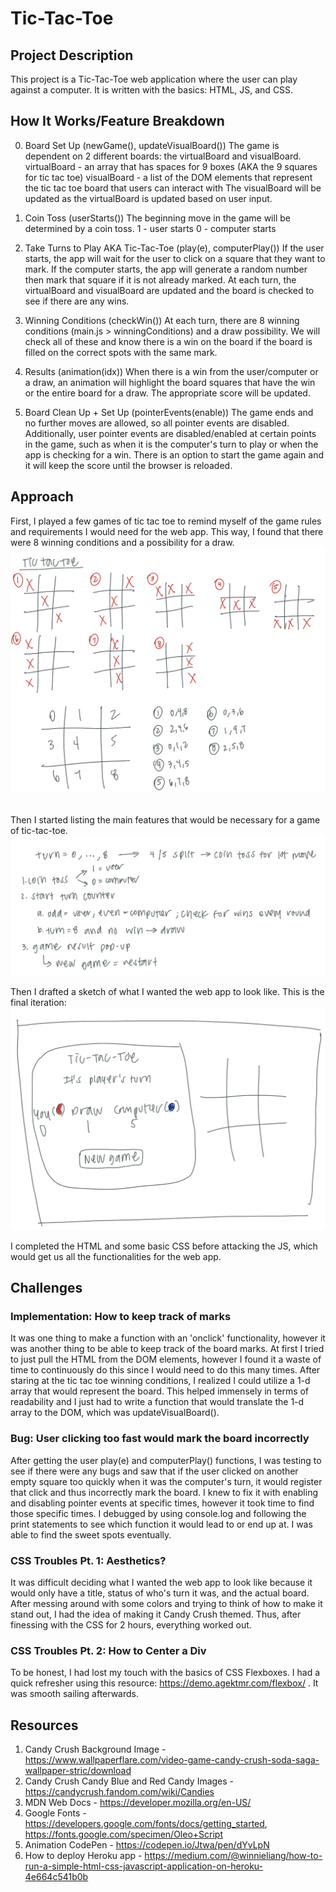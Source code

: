 # Tic-Tac-Toe 

## Project Description

This project is a Tic-Tac-Toe web application where the user can play against a computer. It is written with the basics: HTML, JS, and CSS. 

## How It Works/Feature Breakdown

0. Board Set Up (newGame(), updateVisualBoard())
    The game is dependent on 2 different boards: the virtualBoard and visualBoard.
    virtualBoard - an array that has spaces for 9 boxes (AKA the 9 squares for tic tac toe)
    visualBoard - a list of the DOM elements that represent the tic tac toe board that users can interact with
    The visualBoard will be updated as the virtualBoard is updated based on user input.

1. Coin Toss (userStarts())
    The beginning move in the game will be determined by a coin toss.
    1 - user starts
    0 - computer starts

2. Take Turns to Play AKA Tic-Tac-Toe (play(e), computerPlay())
    If the user starts, the app will wait for the user to click on a square that they want to mark. If the computer starts, the app will generate a random number then mark that square if it is not already marked. At each turn, the virtualBoard and visualBoard are updated and the board is checked to see if there are any wins.

3. Winning Conditions (checkWin())
    At each turn, there are 8 winning conditions (main.js > winningConditions) and a draw possibility. We will check all of these and know there is a win on the board if the board is filled on the correct spots with the same mark.

4. Results (animation(idx))
    When there is a win from the user/computer or a draw, an animation will highlight the board squares that have the win or the entire board for a draw. The appropriate score will be updated.

5. Board Clean Up + Set Up (pointerEvents(enable))
    The game ends and no further moves are allowed, so all pointer events are disabled. Additionally, user pointer events are disabled/enabled at certain points in the game, such as when it is the computer's turn to play or when the app is checking for a win.
    There is an option to start the game again and it will keep the score until the browser is reloaded.

## Approach

First, I played a few games of tic tac toe to remind myself of the game rules and requirements I would need for the web app. This way, I found that there were 8 winning conditions and a possibility for a draw.
![Win Conditions Brainstorm](src/winConditionsBrainstorm.jpeg)  
<br>

Then I started listing the main features that would be necessary for a game of tic-tac-toe.
![Features Brainstorm](src/featuresBrainstorm.jpeg)
<br>

Then I drafted a sketch of what I wanted the web app to look like. This is the final iteration:
![UI Sketch](src/UISketch.jpeg)
<br>

I completed the HTML and some basic CSS before attacking the JS, which would get us all the functionalities for the web app. 

## Challenges

### Implementation: How to keep track of marks
It was one thing to make a function with an 'onclick' functionality, however it was another thing to be able to keep track of the board marks. At first I tried to just pull the HTML from the DOM elements, however I found it a waste of time to continuously do this since I would need to do this many times. After staring at the tic tac toe winning conditions, I realized I could utilize a 1-d array that would represent the board. This helped immensely in terms of readability and I just had to write a function that would translate the 1-d array to the DOM, which was updateVisualBoard().

### Bug: User clicking too fast would mark the board incorrectly
After getting the user play(e) and computerPlay() functions, I was testing to see if there were any bugs and saw that if the user clicked on another empty square too quickly when it was the computer's turn, it would register that click and thus incorrectly mark the board. I knew to fix it with enabling and disabling pointer events at specific times, however it took time to find those specific times. I debugged by using console.log and following the print statements to see which function it would lead to or end up at. I was able to find the sweet spots eventually.

### CSS Troubles Pt. 1: Aesthetics?
It was difficult deciding what I wanted the web app to look like because it would only have a title, status of who's turn it was, and the actual board. After messing around with some colors and trying to think of how to make it stand out, I had the idea of making it Candy Crush themed. Thus, after finessing with the CSS for 2 hours, everything worked out.

### CSS Troubles Pt. 2: How to Center a Div
To be honest, I had lost my touch with the basics of CSS Flexboxes. I had a quick refresher using this resource: https://demo.agektmr.com/flexbox/ . It was smooth sailing afterwards.

## Resources
1. Candy Crush Background Image - https://www.wallpaperflare.com/video-game-candy-crush-soda-saga-wallpaper-stric/download
2. Candy Crush Candy Blue and Red Candy Images - https://candycrush.fandom.com/wiki/Candies 
3. MDN Web Docs - https://developer.mozilla.org/en-US/
4. Google Fonts - https://developers.google.com/fonts/docs/getting_started, https://fonts.google.com/specimen/Oleo+Script
5. Animation CodePen - https://codepen.io/Jtwa/pen/dYvLpN
6. How to deploy Heroku app - https://medium.com/@winnieliang/how-to-run-a-simple-html-css-javascript-application-on-heroku-4e664c541b0b
